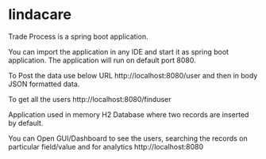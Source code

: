 # lindacare

Trade Process is a spring boot application.

You can import the application in any IDE and start it as spring boot application.
The application will run on default port 8080.

To Post the data use below URL
http://localhost:8080/user and then in body JSON formatted data.

To get all the users 
http://localhost:8080/finduser

Application used in memory H2 Database where two records are inserted by default.

You can Open GUI/Dashboard to see the users, searching the records on particular field/value and for analytics
http://localhost:8080
